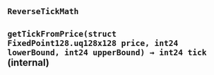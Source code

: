 ## `ReverseTickMath`






## `getTickFromPrice(struct FixedPoint128.uq128x128 price, int24 lowerBound, int24 upperBound) → int24 tick` (internal)










